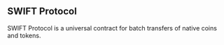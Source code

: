 ## SWIFT Protocol

SWIFT Protocol is a universal contract for batch transfers of native coins and tokens. 